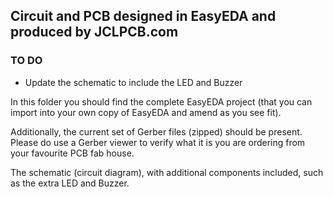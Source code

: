 ## Circuit and PCB designed in EasyEDA and produced by JCLPCB.com

### TO DO
+ Update the schematic to include the LED and Buzzer

In this folder you should find the complete EasyEDA project (that you can import into your own copy of EasyEDA and amend as you see fit).  

Additionally, the current set of Gerber files (zipped) should be present. Please do use a Gerber viewer to verify what it is you are ordering from your favourite PCB fab house.  

The schematic (circuit diagram), with additional components included, such as the extra LED and Buzzer.
